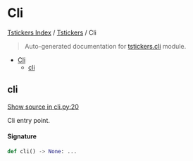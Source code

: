 # Cli

[Tstickers Index](../README.md#tstickers-index) / [Tstickers](./index.md#tstickers) / Cli

> Auto-generated documentation for [tstickers.cli](../../../tstickers/cli.py) module.

- [Cli](#cli)
  - [cli](#cli)

## cli

[Show source in cli.py:20](../../../tstickers/cli.py#L20)

Cli entry point.

#### Signature

```python
def cli() -> None: ...
```